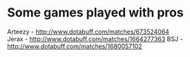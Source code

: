 Some games played with pros
=====

Arteezy - http://www.dotabuff.com/matches/673524064  
Jerax - http://www.dotabuff.com/matches/1664277363
BSJ - http://www.dotabuff.com/matches/1680057102

